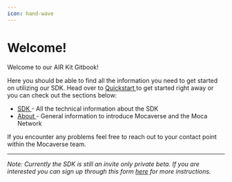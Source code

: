 ```yaml
---
icon: hand-wave
---
```


# Welcome!

Welcome to our AIR Kit Gitbook!&#x20;

Here you should be able to find all the information you need to get started on utilizing our SDK. Head over to [Quickstart ](introduction/quickstart.md)to get started right away or you can check out the sections below:

* [SDK ](broken-reference)- All the technical information about the SDK
* [About ](broken-reference)- General information to introduce Mocaverse and the Moca Network

If you encounter any problems feel free to reach out to your contact point within the Mocaverse team.

***

_Note: Currently the SDK is still an invite only private beta. If you are interested you can sign up through this form_ [_here_](https://mocanetwork.typeform.com/airkitform) _for more instructions._
